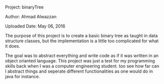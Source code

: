 Project: binaryTree

Author: Ahmad Alwazzan

Uploaded Date: May 06, 2016

The purpose of this project is to create a basic binary tree as taught in data structure classes, but the implementation is a little too complicated for what it does.

The goal was to abstract everything and write code as if it was written in an object orianted language. This project was just a test for my programming skills back when I was a computer engineering student. too see how far can I abstract things and seperate different functionalities as one would do in java for instance.

